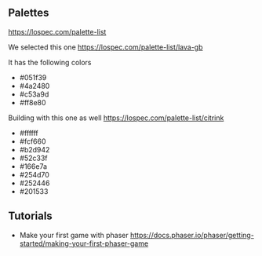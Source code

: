 ## Palettes

https://lospec.com/palette-list

We selected this one https://lospec.com/palette-list/lava-gb

It has the following colors

-   #051f39
-   #4a2480
-   #c53a9d
-   #ff8e80

Building with this one as well https://lospec.com/palette-list/citrink

-   #ffffff
-   #fcf660
-   #b2d942
-   #52c33f
-   #166e7a
-   #254d70
-   #252446
-   #201533

## Tutorials

-   Make your first game with phaser
    https://docs.phaser.io/phaser/getting-started/making-your-first-phaser-game

